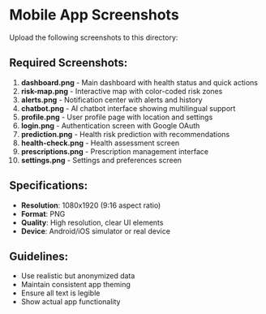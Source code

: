 # Mobile App Screenshots

Upload the following screenshots to this directory:

## Required Screenshots:
1. **dashboard.png** - Main dashboard with health status and quick actions
2. **risk-map.png** - Interactive map with color-coded risk zones
3. **alerts.png** - Notification center with alerts and history
4. **chatbot.png** - AI chatbot interface showing multilingual support
5. **profile.png** - User profile page with location and settings
6. **login.png** - Authentication screen with Google OAuth
7. **prediction.png** - Health risk prediction with recommendations
8. **health-check.png** - Health assessment screen
9. **prescriptions.png** - Prescription management interface
10. **settings.png** - Settings and preferences screen

## Specifications:
- **Resolution**: 1080x1920 (9:16 aspect ratio)
- **Format**: PNG
- **Quality**: High resolution, clear UI elements
- **Device**: Android/iOS simulator or real device

## Guidelines:
- Use realistic but anonymized data
- Maintain consistent app theming
- Ensure all text is legible
- Show actual app functionality
